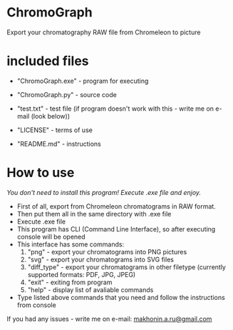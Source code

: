 
# ChromoGraph

Export your chromatography RAW file from Chromeleon to picture

# included files

* "ChromoGraph.exe" - program for executing

* "ChromoGraph.py" - source code

* "test.txt" - test file (if program doesn't work with this - write me on e-mail (look below))

* "LICENSE" - terms of use

* "README.md" - instructions

# How to use

_You don't need to install this program! Execute .exe file and enjoy._

* First of all, export from Chromeleon chromatograms in RAW format.
* Then put them all in the same directory with .exe file
* Execute .exe file
* This program has CLI (Command Line Interface), so after executing console will be opened
* This interface has some commands:
  1. "png" - export your chromatograms into PNG pictures
  2. "svg" - export your chromatograms into SVG files
  3. "diff_type" - export your chromatograms in other filetype (currently supported formats: PDF, JPG, JPEG)
  4. "exit" - exiting from program
  5. "help" - display list of avaliable commands
* Type listed above commands that you need and follow the instructions from console

If you had any issues - write me on e-mail: makhonin.a.ru@gmail.com
